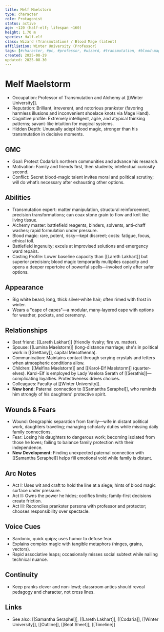 ```yaml
---
title: Melf Maelstorm
type: character
role: Protagonist
status: active
age: ~120 (half-elf; lifespan ~160)
height: 1.70 m
species: Half-elf
class: Wizard (Transmutation) / Blood Mage (latent)
affiliation: Winter University (Professor)
tags: [#character, #pc, #professor, #wizard, #transmutation, #blood-magic, #alchemist]
created: 2025-08-29
updated: 2025-08-30
---
```


# Melf Maelstorm

- Occupation: Professor of Transmutation and Alchemy at [[Winter University]].
- Reputation: Brilliant, irreverent, and notorious prankster (favoring harmless illusions and inconvenient shoelace knots via Mage Hand).
- Cognitive profile: Extremely intelligent, agile, and atypical thinking patterns; savant-like intuition for magical systems.
- Hidden Depth: Unusually adept blood magic, stronger than his transmutation in decisive moments.

## GMC
- Goal: Protect Codaria’s northern communities and advance his research.
- Motivation: Family and friends first, then students; intellectual curiosity second.
- Conflict: Secret blood-magic talent invites moral and political scrutiny; will do what’s necessary after exhausting other options.

## Abilities
- Transmutation expert: matter manipulation, structural reinforcement, precision transformations; can coax stone grain to flow and knit like living tissue.
- Alchemy master: battlefield reagents, binders, solvents, anti-chaff washes; rapid formulation under pressure.
- Blood magic: rare, potent, risky—kept discreet; costs: fatigue, focus, ethical toll.
- Battlefield ingenuity; excels at improvised solutions and emergency ward repairs.
 - Casting Profile: Lower baseline capacity than [[Lareth Lakhart]] but superior precision; blood magic temporarily multiplies capacity and opens a deeper repertoire of powerful spells—invoked only after safer options.

## Appearance
- Big white beard; long, thick silver‑white hair; often rimed with frost in winter.
- Wears a "cape of capes"—a modular, many-layered cape with options for weather, pockets, and ceremony.

## Relationships
- Best friend: [[Lareth Lakhart]] (friendly rivalry; fire vs. matter).
- Spouse: [[Lumina Maelstorm]] (long-distance marriage; she's in political work in [[Grettany]], capital Mesothenna).
- Communication: Maintains contact through scrying crystals and letters when atmospheric conditions allow.
- Children: [[Melfina Maelstorm]] and [[Karol-Elf Maelstorm]] (quarter-elves). Karol-Elf is employed by Lady Vaelora Serath of [[Serathis]]—complicating loyalties. Protectiveness drives choices.
- Colleagues: Faculty at [[Winter University]].
- **New bond**: Paternal connection to [[Samantha Seraphel]], who reminds him strongly of his daughters' protective spirit.

## Wounds & Fears
- Wound: Geographic separation from family—wife in distant political work, daughters traveling; managing scholarly duties while missing daily family connections.
- Fear: Losing his daughters to dangerous work; becoming isolated from those he loves; failing to balance family protection with their independence.
- **New Development**: Finding unexpected paternal connection with [[Samantha Seraphel]] helps fill emotional void while family is distant.

## Arc Notes
- Act I: Uses wit and craft to hold the line at a siege; hints of blood magic surface under pressure.
- Act II: Owns the power he hides; codifies limits; family-first decisions create friction.
- Act III: Reconciles prankster persona with professor and protector; chooses responsibility over spectacle.

## Voice Cues
- Sardonic, quick quips; uses humor to defuse fear.
- Explains complex magic with tangible metaphors (hinges, grains, vectors).
 - Rapid associative leaps; occasionally misses social subtext while nailing technical nuance.

## Continuity
- Keep pranks clever and non-lewd; classroom antics should reveal pedagogy and character, not cross lines.

## Links
- See also: [[Samantha Seraphel]], [[Lareth Lakhart]], [[Codaria]], [[Winter University]], [[Outline]], [[Beat Sheet]], [[Timeline]]
